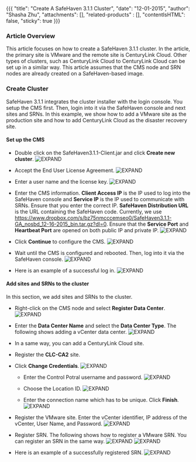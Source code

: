 {{{
  "title": "Create A SafeHaven 3.1.1 Cluster",
  "date": "12-01-2015",
  "author": "Shasha Zhu",
  "attachments": [],
  "related-products" : [],
  "contentIsHTML": false,
  "sticky": true
}}}

### Article Overview
This article focuses on how to create a SafeHaven 3.1.1 cluster. In the article,
the primary site is VMware and the remote site is CenturyLink Cloud. Other types of clusters, such as CenturyLink Cloud to CenturyLink Cloud can be set up in a similar way. This article assumes that the CMS node and SRN nodes are already created on a SafeHaven-based image.

### Create Cluster
SafeHaven 3.1.1 integrates the cluster installer with the login console. You
setup the CMS first. Then, login into it via the SafeHaven console and next sites and SRNs. In this example, we show how to add a VMware site as the production site
and how to add CenturyLink Cloud as the disaster recovery site.

#### Set up the CMS
* Double click on the SafeHaven3.1.1-Client.jar and click **Create new cluster**.
  ![EXPAND](../images/SH3.1.1-Cluster-Creation/SH3.1.1-ClusterCreation-1.png)

* Accept the End User License Agreement.
  ![EXPAND](../images/SH3.1.1-Cluster-Creation/SH3.1.1-ClusterCreation-2.png)

* Enter a user name and the license key.
  ![EXPAND](../images/SH3.1.1-Cluster-Creation/SH3.1.1-ClusterCreation-3.png)

- Enter the CMS information. **Client Access IP** is the IP used to log into the
  SafeHaven console and **Service IP** is the IP used to communicate with SRNs. Ensure that you enter the correct IP. **SafeHaven Distribution URL**
  is the URL containing the SafeHaven code. Currently, we use
  https://www.dropbox.com/s/bz75nmcccemseo0/SafeHaven3.1.1-GA_nosbd_12-16-2015_bin.tar.gz?dl=0. Ensure that the **Service Port** and **Heartbeat Port** are opened on both public IP and private IP.
  ![EXPAND](../images/SH3.1.1-Cluster-Creation/SH3.1.1-ClusterCreation-4.png)

- Click **Continue** to configure the CMS.
  ![EXPAND](../images/SH3.1.1-Cluster-Creation/SH3.1.1-ClusterCreation-5.png)

- Wait until the CMS is configured and rebooted. Then, log into it via the SafeHaven console.
  ![EXPAND](../images/SH3.1.1-Cluster-Creation/SH3.1.1-ClusterCreation-6.png)

- Here is an example of a successful log in.
  ![EXPAND](../images/SH3.1.1-Cluster-Creation/SH3.1.1-ClusterCreation-7.png)

#### Add sites and SRNs to the cluster
In this section, we add sites and SRNs to the cluster.

- Right-click on the CMS node and select **Register Data Center**.
  ![EXPAND](../images/SH3.1.1-Cluster-Creation/SH3.1.1-ClusterCreation-8.png)

- Enter the **Data Center Name** and select the **Data Center Type**. The
  following shows adding a vCenter data center.
  ![EXPAND](../images/SH3.1.1-Cluster-Creation/SH3.1.1-ClusterCreation-9.png)

- In a same way, you can add a CenturyLink Cloud site.

- Register the **CLC-CA2** site.

- Click **Change Credentials**.
    ![EXPAND](../images/SH3.1.1-Cluster-Creation/SH3.1.1-ClusterCreation-10.png)

    - Enter the Control Potral username and password.
    ![EXPAND](../images/SH3.1.1-Cluster-Creation/SH3.1.1-ClusterCreation-11.png)

    - Choose the Location ID.
    ![EXPAND](../images/SH3.1.1-Cluster-Creation/SH3.1.1-ClusterCreation-12.png)

    - Enter the connection name which has to be unique. Click **Finish**.
    ![EXPAND](../images/SH3.1.1-Cluster-Creation/SH3.1.1-ClusterCreation-13.png)

- Register the VMware site. Enter the vCenter identifier, IP address of the
  vCenter, User Name, and Password.
  ![EXPAND](../images/SH3.1.1-Cluster-Creation/SH3.1.1-ClusterCreation-14.png)

- Register SRN. The following shows how to register a VMware SRN. You can register an SRN in the same way.
  ![EXPAND](../images/SH3.1.1-Cluster-Creation/SH3.1.1-ClusterCreation-15.png)
  ![EXPAND](../images/SH3.1.1-Cluster-Creation/SH3.1.1-ClusterCreation-16.png)

- Here is an example of a successfully registered SRN.
  ![EXPAND](../images/SH3.1.1-Cluster-Creation/SH3.1.1-ClusterCreation-17.png)
